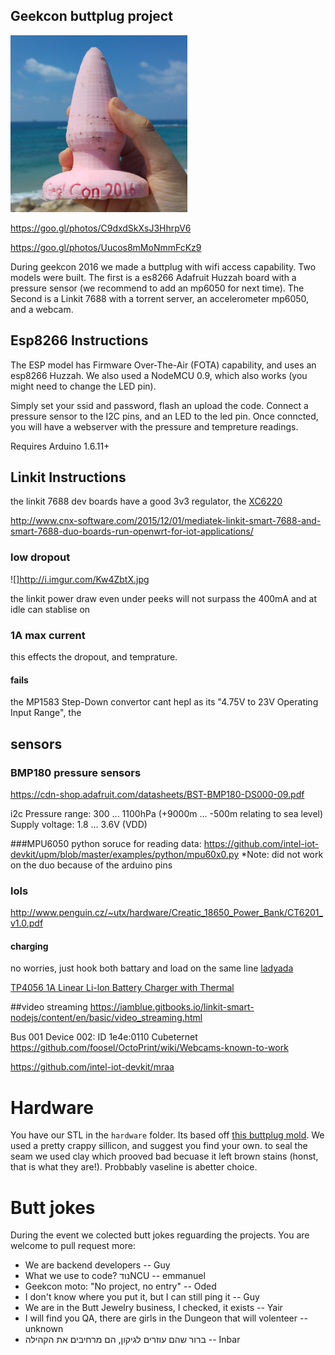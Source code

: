 
## Geekcon buttplug project

![buttplug](https://github.com/5shekel/butt/blob/master/media/butt_plug_geekcon_result_thumb.jpg)

https://goo.gl/photos/C9dxdSkXsJ3HhrpV6

https://goo.gl/photos/Uucos8mMoNmmFcKz9

During geekcon 2016 we made a buttplug with wifi access capability.
Two models were built.
The first is a es8266 Adafruit Huzzah board with a pressure sensor (we recommend to add an mp6050 for next time). 
The Second is a Linkit 7688 with a torrent server, an accelerometer mp6050, and a webcam.

## Esp8266 Instructions

The ESP model has Firmware Over-The-Air (FOTA) capability, and uses an esp8266 Huzzah. We also used a NodeMCU 0.9, which also works (you might need to change the LED pin).

Simply set your ssid and password, flash an upload the code. Connect a pressure sensor to the I2C pins, and an LED to the led pin.
Once conncted, you will have a webserver with the pressure and tempreture readings.

Requires Arduino 1.6.11+


## Linkit Instructions

the linkit 7688 dev boards have a good 3v3 regulator, the [XC6220](http://media.digikey.com/pdf/Data%20Sheets/Torex/XC6220.pdf) 

http://www.cnx-software.com/2015/12/01/mediatek-linkit-smart-7688-and-smart-7688-duo-boards-run-openwrt-for-iot-applications/

### low dropout

![]http://i.imgur.com/Kw4ZbtX.jpg

the linkit power draw even under peeks will not surpass the 400mA
and at idle can stablise on 

### 1A max current
this effects the dropout, and temprature. 



#### fails
the  MP1583 Step-Down convertor cant hepl as its "4.75V to 23V Operating Input Range", the 


## sensors
### BMP180 pressure sensors
https://cdn-shop.adafruit.com/datasheets/BST-BMP180-DS000-09.pdf

i2c 
Pressure range: 300 ... 1100hPa (+9000m ... -500m relating to sea level)
Supply voltage: 1.8 ... 3.6V (VDD)


###MPU6050
python soruce for reading data:
https://github.com/intel-iot-devkit/upm/blob/master/examples/python/mpu60x0.py
*Note: did not work on the duo because of the arduino pins

### lols
http://www.penguin.cz/~utx/hardware/Creatic_18650_Power_Bank/CT6201_v1.0.pdf

#### charging
no worries, just hook both battary and load on the same line [ladyada](https://learn.adafruit.com/li-ion-and-lipoly-batteries/proper-charging)

[TP4056 1A Linear Li-lon Battery Charger with Thermal](https://dlnmh9ip6v2uc.cloudfront.net/datasheets/Prototyping/TP4056.pdf)

##video streaming
https://iamblue.gitbooks.io/linkit-smart-nodejs/content/en/basic/video_streaming.html

Bus 001 Device 002: ID 1e4e:0110 Cubeternet
https://github.com/foosel/OctoPrint/wiki/Webcams-known-to-work


https://github.com/intel-iot-devkit/mraa

# Hardware
You have our STL in the ``hardware`` folder. Its based off [this buttplug mold](http://www.thingiverse.com/thing:1077730).
We used a pretty crappy sillicon, and suggest you find your own. to seal the seam we used clay which prooved bad becuase it left brown stains (honst, that is what they are!). Probbably vaseline is abetter choice.

# Butt jokes
During the event we colected butt jokes reguarding the projects. You are welcome to pull request more:

* We are backend developers -- Guy
* What we use to code? נודNCU -- emmanuel
* Geekcon moto: "No project, no entry" -- Oded
* I don't know where you put it, but I can still ping it -- Guy
* We are in the Butt Jewelry business, I checked, it exists -- Yair
* I will find you QA, there are girls in the Dungeon that will volenteer -- unknown
* ברור שהם עוזרים לגיקון, הם מרחיבים את הקהילה -- Inbar
